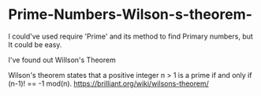 # Prime-Numbers-Wilson-s-theorem-

I could've used require 'Prime' and its method to find Primary numbers, but It could be easy.

I've found out Willson's Theorem

Wilson's theorem states that
a positive integer n > 1 is a prime if and only if (n-1)! == -1 mod(n).
https://brilliant.org/wiki/wilsons-theorem/
